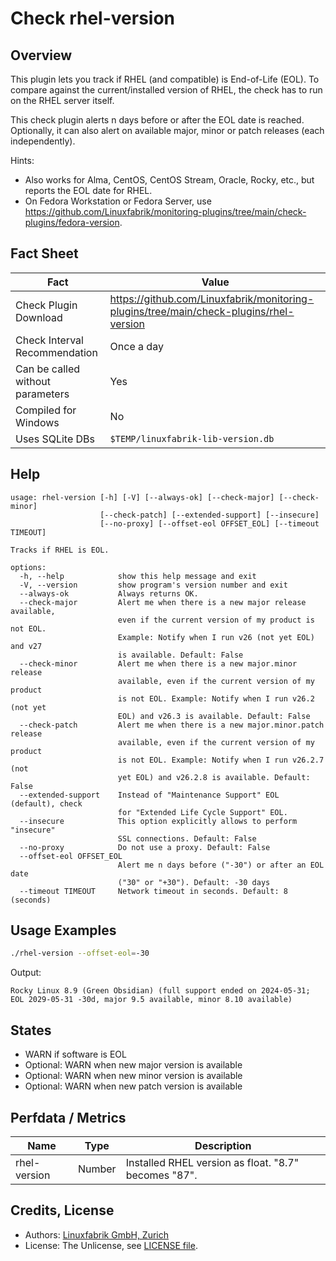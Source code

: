 # Check rhel-version

## Overview

This plugin lets you track if RHEL (and compatible) is End-of-Life (EOL). To compare against the current/installed version of RHEL, the check has to run on the RHEL server itself.

This check plugin alerts n days before or after the EOL date is reached. Optionally, it can also alert on available major, minor or patch releases (each independently).

Hints:

* Also works for Alma, CentOS, CentOS Stream, Oracle, Rocky, etc., but reports the EOL date for RHEL.
* On Fedora Workstation or Fedora Server, use <https://github.com/Linuxfabrik/monitoring-plugins/tree/main/check-plugins/fedora-version>.


## Fact Sheet

| Fact | Value |
|----|----|
| Check Plugin Download                 | <https://github.com/Linuxfabrik/monitoring-plugins/tree/main/check-plugins/rhel-version> |
| Check Interval Recommendation         | Once a day |
| Can be called without parameters      | Yes |
| Compiled for Windows                  | No |
| Uses SQLite DBs                       | `$TEMP/linuxfabrik-lib-version.db` |


## Help

```text
usage: rhel-version [-h] [-V] [--always-ok] [--check-major] [--check-minor]
                    [--check-patch] [--extended-support] [--insecure]
                    [--no-proxy] [--offset-eol OFFSET_EOL] [--timeout TIMEOUT]

Tracks if RHEL is EOL.

options:
  -h, --help            show this help message and exit
  -V, --version         show program's version number and exit
  --always-ok           Always returns OK.
  --check-major         Alert me when there is a new major release available,
                        even if the current version of my product is not EOL.
                        Example: Notify when I run v26 (not yet EOL) and v27
                        is available. Default: False
  --check-minor         Alert me when there is a new major.minor release
                        available, even if the current version of my product
                        is not EOL. Example: Notify when I run v26.2 (not yet
                        EOL) and v26.3 is available. Default: False
  --check-patch         Alert me when there is a new major.minor.patch release
                        available, even if the current version of my product
                        is not EOL. Example: Notify when I run v26.2.7 (not
                        yet EOL) and v26.2.8 is available. Default: False
  --extended-support    Instead of "Maintenance Support" EOL (default), check
                        for "Extended Life Cycle Support" EOL.
  --insecure            This option explicitly allows to perform "insecure"
                        SSL connections. Default: False
  --no-proxy            Do not use a proxy. Default: False
  --offset-eol OFFSET_EOL
                        Alert me n days before ("-30") or after an EOL date
                        ("30" or "+30"). Default: -30 days
  --timeout TIMEOUT     Network timeout in seconds. Default: 8 (seconds)
```


## Usage Examples

```bash
./rhel-version --offset-eol=-30
```

Output:

```text
Rocky Linux 8.9 (Green Obsidian) (full support ended on 2024-05-31; EOL 2029-05-31 -30d, major 9.5 available, minor 8.10 available)
```


## States

* WARN if software is EOL
* Optional: WARN when new major version is available
* Optional: WARN when new minor version is available
* Optional: WARN when new patch version is available


## Perfdata / Metrics

| Name         | Type   | Description                                          |
|--------------|--------|------------------------------------------------------|
| rhel-version | Number | Installed RHEL version as float. "8.7" becomes "87". |


## Credits, License

* Authors: [Linuxfabrik GmbH, Zurich](https://www.linuxfabrik.ch)
* License: The Unlicense, see [LICENSE file](https://unlicense.org/).
